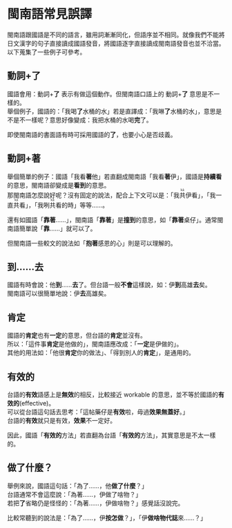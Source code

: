 # 閩南語常見誤譯

閩南語跟國語是不同的語言，雖用詞漸漸同化，但語序並不相同。就像我們不能將日文漢字的句子直接讀成國語發音，將國語逐字直接讀成閩南語發音也並不洽當。以下蒐集了一些例子可參考。

## 動詞+**了**

國語會用：動詞+**了** 表示有做這個動作。但閩南語口語上的 動詞+**了** 意思是不一樣的。  
舉個例子，國語的：「我喝**了**水桶的水」若是直譯成：「我啉**了**水桶的水」，意思是不是不一樣呢？意思好像變成：我把水桶的水喝**完**了。  

即使閩南語的書面語有時可採用國語的**了**，也要小心是否歧義。

## 動詞+**著**

舉個簡單的例子：國語「我看**著**他」若直翻成閩南語「我看**著**伊」，國語是**持續看**的意思，閩南語卻變成是**看到**的意思。  
那閩南語怎麼說好呢？沒有固定的說法，配合上下文可以是：「我<ruby>共<rt>kā</rt></ruby>伊看」，「我一直<ruby>共<rt>kā</rt></ruby>看」，「我咧<ruby>共<rt>kā</rt></ruby>看的時」等等……。

還有如國語「**靠著**……」，閩南語「**靠著**」是**撞到**的意思，如「**靠著**桌仔」。通常閩南語簡單說「**靠**……」就可以了。

但閩南語一些較文的說法如「**抱著**感恩的心」則是可以理解的。

## 到……去

國語有時會說：他**到**……**去**了。但台語一般**不會**這樣說，如：伊**到**高雄**去**矣。  
閩南語可以很簡單地說：伊**去**高雄矣。

## 肯定

國語的**肯定**也有**一定**的意思，但台語的**肯定**並沒有。  
所以：「這件事**肯定**是他做的」，閩南語應改成：「**一定**是伊做的」。  
其他的用法如：「他很**肯定**你的做法」、「得到別人的**肯定**」，是通用的。  

## 有效的

台語的**有效**語感上是**無效**的相反，比較接近 workable 的意思，並不等於國語的**有效的**(effective)。  
可以從台語這句話去思考：「這帖藥仔是**有效**啦，毋過**效果無蓋好**。」  
台語的**有效**就只是有效，**效果**不一定好。

因此，國語「**有效的**方法」若直翻為台語「**有效的**方法」，其實意思是不太一樣的。

## 做了什麼？

舉例來說，國語這句話：「為了……，他**做了什麼**？」  
台語通常不會這麼說：「為著……，伊做了啥物？」  
若把**了**省略仍是怪怪的：「為著……，伊做啥物？」感覺話沒說完。

比較常聽到的說法是：「為了……，伊**按怎做**？」，「伊**做啥物代誌**來……？」

